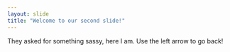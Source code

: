 ```yaml
---
layout: slide
title: "Welcome to our second slide!"
---
```

They asked for something sassy, here I am.
Use the left arrow to go back!
